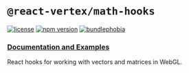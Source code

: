 # `@react-vertex/math-hooks`

[![license](https://img.shields.io/github/license/mashape/apistatus.svg?maxAge=2592000)](https://github.com/sghall/react-vertex/blob/master/packages/math-hooks/LICENSE)
[![npm version](https://img.shields.io/npm/v/@react-vertex/math-hooks.svg)](https://www.npmjs.com/package/@react-vertex/math-hooks)
[![bundlephobia](https://badgen.net/bundlephobia/minzip/@react-vertex/math-hooks)](https://bundlephobia.com/result?p=@react-vertex/math-hooks)

### [Documentation and Examples](https://react-vertex.com)

React hooks for working with vectors and matrices in WebGL.
